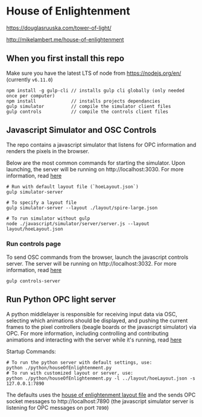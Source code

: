 # House of Enlightenment

https://douglasruuska.com/tower-of-light/

http://mikelambert.me/house-of-enlightenment

## When you first install this repo
Make sure you have the latest LTS of node from https://nodejs.org/en/ (currently `v6.11.0`)
```
npm install -g gulp-cli // installs gulp cli globally (only needed once per computer)
npm install             // installs projects dependancies
gulp simulator          // compile the simulator client files
gulp controls           // compile the controls client files
```

## Javascript Simulator and OSC Controls
The repo contains a javascript simulator that listens for OPC information and renders the pixels in the browser.

Below are the most common commands for starting the simulator. Upon launching, the server will be running on http://localhost:3030. For more information, read [here](./javascript/simulator)

```
# Run with default layout file (`hoeLayout.json`)
gulp simulator-server

# To specify a layout file
gulp simulator-server --layout ./layout/spire-large.json

# To run simulator without gulp
node ./javascript/simulator/server/server.js --layout layout/hoeLayout.json
```

### Run controls page
To send OSC commands from the browser, launch the javascript controls server. The server will be running on http://localhost:3032. For more information, read [here](./javascript/controls)
```
gulp controls-server
```

## Run Python OPC light server
A python middlelayer is responsible for receiving input data via OSC, selecting which animations should be displayed, and pushing the current frames to the pixel controllers (beagle boards or the javascript simulator) via OPC.
For more information, including controlling and contributing animations and interacting with the server while it's running, read [here](./python)

Startup Commands:
```
# To run the python server with default settings, use:
python ./python/houseOfEnlightenment.py
# To run with customized layout or server, use:
python ./python/houseOfEnlightenment.py -l ../layout/hoeLayout.json -s 127.0.0.1:7890
```
The defaults uses the [house of enlightenment layout file](./layout.hoeLayout.json) and the sends OPC socket messages to http://localhost:7890 (the javascript simulator server is listening for OPC messages on port `7890`)
